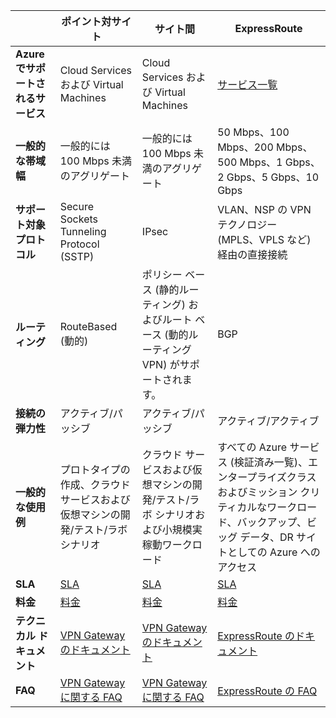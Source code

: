 | | **ポイント対サイト** | **サイト間** | **ExpressRoute** |
|------------------------------|----------------------------------------------------------------------------------------------|---------------------------------------------------------------------------------------------------------|--------------------------------------------------------------------------------------------------------------------------------------|
| **Azure でサポートされるサービス** | Cloud Services および Virtual Machines | Cloud Services および Virtual Machines | [サービス一覧](../expressroute/expressroute-faqs.md#supported-services) |
| **一般的な帯域幅** | 一般的には 100 Mbps 未満のアグリゲート | 一般的には 100 Mbps 未満のアグリゲート | 50 Mbps、100 Mbps、200 Mbps、500 Mbps、1 Gbps、2 Gbps、5 Gbps、10 Gbps |
| **サポート対象プロトコル** | Secure Sockets Tunneling Protocol (SSTP) | IPsec | VLAN、NSP の VPN テクノロジー (MPLS、VPLS など) 経由の直接接続 |
| **ルーティング** | RouteBased (動的) | ポリシー ベース (静的ルーティング) およびルート ベース (動的ルーティング VPN) がサポートされます。 | BGP |
| **接続の弾力性** | アクティブ/パッシブ | アクティブ/パッシブ | アクティブ/アクティブ |
| **一般的な使用例** | プロトタイプの作成、クラウド サービスおよび仮想マシンの開発/テスト/ラボ シナリオ | クラウド サービスおよび仮想マシンの開発/テスト/ラボ シナリオおよび小規模実稼動ワークロード | すべての Azure サービス (検証済み一覧)、エンタープライズクラスおよびミッション クリティカルなワークロード、バックアップ、ビッグ データ、DR サイトとしての Azure へのアクセス |
| **SLA** | [SLA](https://azure.microsoft.com/support/legal/sla/) | [SLA](https://azure.microsoft.com/support/legal/sla/) | [SLA](https://azure.microsoft.com/support/legal/sla/) |
| **料金** | [料金](https://azure.microsoft.com/pricing/details/vpn-gateway/) | [料金](https://azure.microsoft.com/pricing/details/vpn-gateway/) | [料金](https://azure.microsoft.com/pricing/details/expressroute/) |
| **テクニカル ドキュメント** | [VPN Gateway のドキュメント](https://azure.microsoft.com/documentation/services/vpn-gateway/) | [VPN Gateway のドキュメント](https://azure.microsoft.com/documentation/services/vpn-gateway/) | [ExpressRoute のドキュメント](https://azure.microsoft.com/documentation/services/expressroute/) |
| **FAQ** | [VPN Gateway に関する FAQ](vpn-gateway-vpn-faq.md) | [VPN Gateway に関する FAQ](vpn-gateway-vpn-faq.md) | [ExpressRoute の FAQ](../expressroute/expressroute-faqs.md) |

<!---HONumber=AcomDC_0921_2016-->